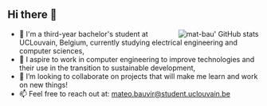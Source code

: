 ## Hi there 👋
<img alt="mat-bau' GitHub stats" align="right" src="https://github-readme-stats.vercel.app/api?username=mat1eub&theme=transparent&show_icons=true">

- 🌱 I'm a third-year bachelor's student at UCLouvain, Belgium, currently studying electrical engineering and computer sciences,
- 🔬 I aspire to work in computer engineering to improve technologies and their use in the transition to sustainable development,
- 👯 I’m looking to collaborate on projects that will make me learn and work on new things!
- 📫 Feel free to reach out at: mateo.bauvir@student.uclouvain.be
